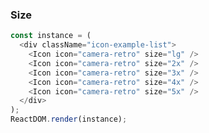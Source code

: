 ### Size

<!--start-code-->

```js
const instance = (
  <div className="icon-example-list">
    <Icon icon="camera-retro" size="lg" />
    <Icon icon="camera-retro" size="2x" />
    <Icon icon="camera-retro" size="3x" />
    <Icon icon="camera-retro" size="4x" />
    <Icon icon="camera-retro" size="5x" />
  </div>
);
ReactDOM.render(instance);
```

<!--end-code-->
